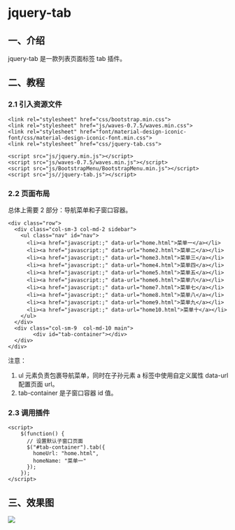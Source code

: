 # jquery-tab

## 一、介绍

jquery-tab 是一款列表页面标签 tab 插件。

## 二、教程

### 2.1 引入资源文件

```
<link rel="stylesheet" href="css/bootstrap.min.css">
<link rel="stylesheet" href="js/waves-0.7.5/waves.min.css">
<link rel="stylesheet" href="font/material-design-iconic-font/css/material-design-iconic-font.min.css">
<link rel="stylesheet" href="css/jquery-tab.css">

<script src="js/jquery.min.js"></script>
<script src="js/waves-0.7.5/waves.min.js"></script>
<script src="js/BootstrapMenu/BootstrapMenu.min.js"></script>
<script src="js//jquery-tab.js"></script>
```

### 2.2 页面布局
总体上需要 2 部分：导航菜单和子窗口容器。

```
<div class="row">
  <div class="col-sm-3 col-md-2 sidebar">
    <ul class="nav" id="nav">
      <li><a href="javascript:;" data-url="home.html">菜单一</a></li>
      <li><a href="javascript:;" data-url="home2.html">菜单二</a></li>
      <li><a href="javascript:;" data-url="home3.html">菜单三</a></li>
      <li><a href="javascript:;" data-url="home4.html">菜单四</a></li>
      <li><a href="javascript:;" data-url="home5.html">菜单五</a></li>
      <li><a href="javascript:;" data-url="home6.html">菜单六</a></li>
      <li><a href="javascript:;" data-url="home7.html">菜单七</a></li>
      <li><a href="javascript:;" data-url="home8.html">菜单八</a></li>
      <li><a href="javascript:;" data-url="home9.html">菜单九</a></li>
      <li><a href="javascript:;" data-url="home10.html">菜单十</a></li>
    </ul>
  </div>
  <div class="col-sm-9  col-md-10 main">
        <div id="tab-container"></div>
  </div>
</div>
```
注意：
  1. ul 元素负责包裹导航菜单，同时在子孙元素 a 标签中使用自定义属性 data-url 配置页面 url。
  2. tab-container 是子窗口容器 id 值。

### 2.3 调用插件

```
<script>
    $(function() {
      // 设置默认子窗口页面
      $("#tab-container").tab({
        homeUrl: "home.html",
        homeName: "菜单一"
      });
    });
</script>
```

## 三、效果图

![](http://images.extlight.com/jquery-tab.gif)



